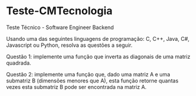 # Teste-CMTecnologia
Teste Técnico - Software Engineer Backend

Usando uma das seguintes linguagens de programação: C, C++, Java, C#, Javascript ou Python, resolva as questões a seguir.

Questão 1: implemente uma função que inverta as diagonais de uma matriz quadrada.

Questão 2: implemente uma função que, dado uma matriz A e uma submatriz B (dimensões menores que A), esta função retorne quantas vezes esta submatriz B pode ser encontrada na matriz A.

